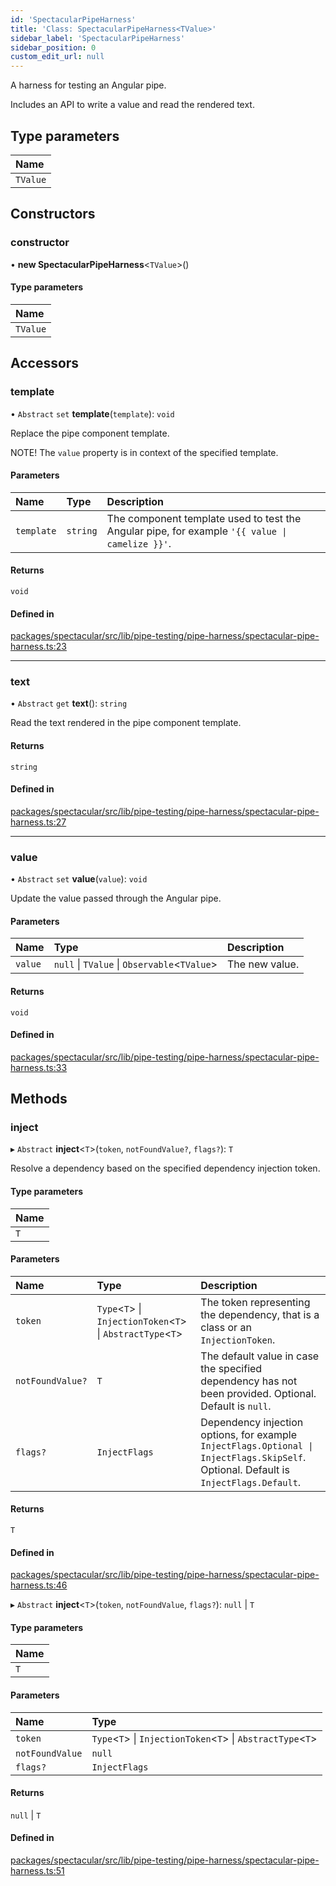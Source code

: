 ```yaml
---
id: 'SpectacularPipeHarness'
title: 'Class: SpectacularPipeHarness<TValue>'
sidebar_label: 'SpectacularPipeHarness'
sidebar_position: 0
custom_edit_url: null
---
```


A harness for testing an Angular pipe.

Includes an API to write a value and read the rendered text.

## Type parameters

| Name     |
| :------- |
| `TValue` |

## Constructors

### constructor

• **new SpectacularPipeHarness**\<`TValue`\>()

#### Type parameters

| Name     |
| :------- |
| `TValue` |

## Accessors

### template

• `Abstract` `set` **template**(`template`): `void`

Replace the pipe component template.

NOTE! The `value` property is in context of the specified template.

#### Parameters

| Name       | Type     | Description                                                                                    |
| :--------- | :------- | :--------------------------------------------------------------------------------------------- |
| `template` | `string` | The component template used to test the Angular pipe, for example `'{{ value \| camelize }}'`. |

#### Returns

`void`

#### Defined in

[packages/spectacular/src/lib/pipe-testing/pipe-harness/spectacular-pipe-harness.ts:23](https://github.com/ngworker/ngworker/blob/d3bf6f9/packages/spectacular/src/lib/pipe-testing/pipe-harness/spectacular-pipe-harness.ts#L23)

---

### text

• `Abstract` `get` **text**(): `string`

Read the text rendered in the pipe component template.

#### Returns

`string`

#### Defined in

[packages/spectacular/src/lib/pipe-testing/pipe-harness/spectacular-pipe-harness.ts:27](https://github.com/ngworker/ngworker/blob/d3bf6f9/packages/spectacular/src/lib/pipe-testing/pipe-harness/spectacular-pipe-harness.ts#L27)

---

### value

• `Abstract` `set` **value**(`value`): `void`

Update the value passed through the Angular pipe.

#### Parameters

| Name    | Type                                           | Description    |
| :------ | :--------------------------------------------- | :------------- |
| `value` | `null` \| `TValue` \| `Observable`\<`TValue`\> | The new value. |

#### Returns

`void`

#### Defined in

[packages/spectacular/src/lib/pipe-testing/pipe-harness/spectacular-pipe-harness.ts:33](https://github.com/ngworker/ngworker/blob/d3bf6f9/packages/spectacular/src/lib/pipe-testing/pipe-harness/spectacular-pipe-harness.ts#L33)

## Methods

### inject

▸ `Abstract` **inject**\<`T`\>(`token`, `notFoundValue?`, `flags?`): `T`

Resolve a dependency based on the specified dependency injection token.

#### Type parameters

| Name |
| :--- |
| `T`  |

#### Parameters

| Name             | Type                                                              | Description                                                                                                                           |
| :--------------- | :---------------------------------------------------------------- | :------------------------------------------------------------------------------------------------------------------------------------ |
| `token`          | `Type`\<`T`\> \| `InjectionToken`\<`T`\> \| `AbstractType`\<`T`\> | The token representing the dependency, that is a class or an `InjectionToken`.                                                        |
| `notFoundValue?` | `T`                                                               | The default value in case the specified dependency has not been provided. Optional. Default is `null`.                                |
| `flags?`         | `InjectFlags`                                                     | Dependency injection options, for example `InjectFlags.Optional \| InjectFlags.SkipSelf`. Optional. Default is `InjectFlags.Default`. |

#### Returns

`T`

#### Defined in

[packages/spectacular/src/lib/pipe-testing/pipe-harness/spectacular-pipe-harness.ts:46](https://github.com/ngworker/ngworker/blob/d3bf6f9/packages/spectacular/src/lib/pipe-testing/pipe-harness/spectacular-pipe-harness.ts#L46)

▸ `Abstract` **inject**\<`T`\>(`token`, `notFoundValue`, `flags?`): `null` \|
`T`

#### Type parameters

| Name |
| :--- |
| `T`  |

#### Parameters

| Name            | Type                                                              |
| :-------------- | :---------------------------------------------------------------- |
| `token`         | `Type`\<`T`\> \| `InjectionToken`\<`T`\> \| `AbstractType`\<`T`\> |
| `notFoundValue` | `null`                                                            |
| `flags?`        | `InjectFlags`                                                     |

#### Returns

`null` \| `T`

#### Defined in

[packages/spectacular/src/lib/pipe-testing/pipe-harness/spectacular-pipe-harness.ts:51](https://github.com/ngworker/ngworker/blob/d3bf6f9/packages/spectacular/src/lib/pipe-testing/pipe-harness/spectacular-pipe-harness.ts#L51)
